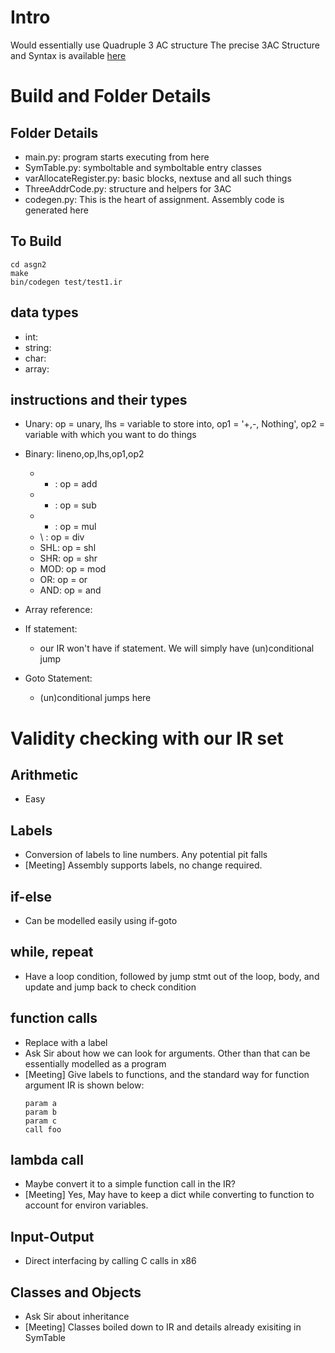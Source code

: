 # Intro
Would essentially use Quadruple 3 AC structure
The precise 3AC Structure and Syntax is available [here](./3AC_Complete.md)

# Build and Folder Details

## Folder Details
- main.py: program starts executing from here
- SymTable.py: symboltable and symboltable entry classes
- varAllocateRegister.py: basic blocks, nextuse and all such things
- ThreeAddrCode.py: structure and helpers for 3AC
- codegen.py: This is the heart of assignment. Assembly code is generated here

## To Build
```
cd asgn2
make
bin/codegen test/test1.ir
```

## data types
- int:
- string:
- char:
- array: 

## instructions and their types

- Unary: op = unary, lhs = variable to store into, op1 = '+,-, Nothing', op2 = variable with which you want to do things

- Binary: lineno,op,lhs,op1,op2
    - + : op = add
    - - : op  = sub
    - * : op = mul
    - \ : op = div
    - SHL: op = shl
    - SHR: op = shr
    - MOD: op = mod
    - OR: op = or
    - AND: op = and

- Array reference:

- If statement:
    - our IR won't have if statement. We will simply have (un)conditional jump

- Goto Statement:
    - (un)conditional jumps here

# Validity checking with our IR set

## Arithmetic
- Easy

## Labels
- Conversion of labels to line numbers. Any potential pit falls
- [Meeting] Assembly supports labels, no change required.

## if-else
- Can be modelled easily using if-goto

## while, repeat
- Have a loop condition, followed by jump stmt out of the loop, body, and update and jump back to check condition

## function calls
- Replace with a label
- Ask Sir about how we can look for arguments. Other than that can be essentially modelled as a program
- [Meeting] Give labels to functions, and the standard way for function argument IR is shown below: 
    ```
    param a
    param b
    param c
    call foo
    ```

## lambda call
- Maybe convert it to a simple function call in the IR?
- [Meeting] Yes, May have to keep a dict while converting to function to account for environ variables.

## Input-Output
- Direct interfacing by calling C calls in x86

## Classes and Objects
- Ask Sir about inheritance
- [Meeting] Classes boiled down to IR and details already exisiting in SymTable

